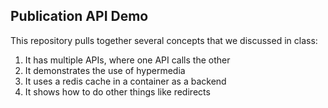 ## Publication API Demo

This repository pulls together several concepts that we discussed in class:

1. It has multiple APIs, where one API calls the other
2. It demonstrates the use of hypermedia
3. It uses a redis cache in a container as a backend
4. It shows how to do other things like redirects